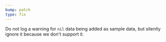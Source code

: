 ```yaml
---
bump: patch
type: fix
---
```


Do not log a warning for `nil` data being added as sample data, but silently ignore it because we don't support it.
